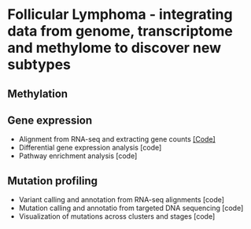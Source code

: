 # Follicular Lymphoma - integrating data from genome, transcriptome and methylome to discover new subtypes 

## Methylation

## Gene expression 

- Alignment from RNA-seq and extracting gene counts [[Code]](Code/BioinformaticsProcessing/RNAseq/AlignmentGeneCounts/
)
- Differential gene expression analysis [code]
- Pathway enrichment analysis [code] 

## Mutation profiling 

- Variant calling and annotation from RNA-seq alignments [code]
- Mutation calling and annotatio from targeted DNA sequencing [code]
- Visualization of mutations across clusters and stages [code] 
